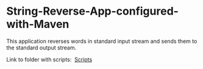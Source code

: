 # String-Reverse-App-configured-with-Maven

This application reverses words in standard input stream and sends them to the standard output stream.

Link to folder with scripts:
  [Scripts]( https://github.com/Olchawa/String-Reverse-App-configured-with-Maven/blob/master/stringReverse/target/appassembler/bin/)
  
 
